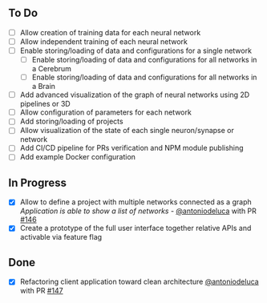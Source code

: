 ## To Do

- [ ] Allow creation of training data for each neural network
- [ ] Allow independent training of each neural network
- [ ] Enable storing/loading of data and configurations for a single network
  - [ ] Enable storing/loading of data and configurations for all networks in a Cerebrum
  - [ ] Enable storing/loading of data and configurations for all networks in a Brain
- [ ] Add advanced visualization of the graph of neural networks using 2D pipelines or 3D
- [ ] Allow configuration of parameters for each network
- [ ] Add storing/loading of projects
- [ ] Allow visualization of the state of each single neuron/synapse or network
- [ ] Add CI/CD pipeline for PRs verification and NPM module publishing
- [ ] Add example Docker configuration

## In Progress

- [x] Allow to define a project with multiple networks connected as a graph  
      *Application is able to show a list of networks* - [@antoniodeluca](https://github.com/antoniodeluca) with PR [#146](https://github.com/antoniodeluca/dn2a/pull/146)  
- [x] Create a prototype of the full user interface together relative APIs and activable via feature flag

## Done

- [x] Refactoring client application toward clean architecture
      [@antoniodeluca](https://github.com/antoniodeluca) with PR [#147](https://github.com/antoniodeluca/dn2a/pull/147)
